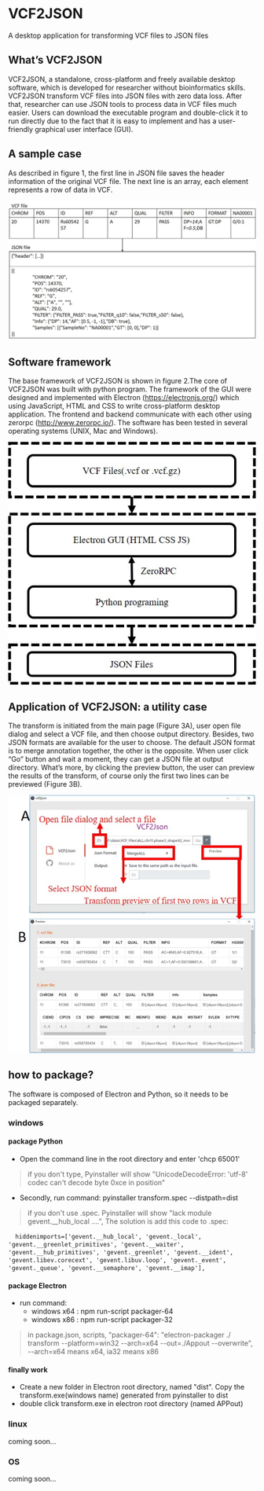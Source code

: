 # VCF2JSON
A desktop application for transforming VCF files to JSON files

## What’s VCF2JSON
VCF2JSON, a standalone, cross-platform and freely available desktop software, which is developed for researcher without bioinformatics skills. VCF2JSON transform VCF files into JSON files with zero data loss. After that, researcher can use JSON tools to process data in VCF files much easier. Users can download the executable program and double-click it to run directly due to the fact that it is easy to implement and has a user-friendly graphical user interface (GUI).

## A sample case 
As described in figure 1, the first line in JSON file saves the header information of the original VCF file. The next line is an array, each element represents a row of data in VCF.

![](https://github.com/Priest-zhi/vcf2json/raw/master/doc/figure1.jpg)

## Software framework
The base framework of VCF2JSON is shown in figure 2.The core of VCF2JSON was built with python program. The framework of the GUI were designed and implemented with Electron (https://electronjs.org/) which using JavaScript, HTML and CSS to write cross-platform desktop application. The frontend and backend communicate with each other using zerorpc (http://www.zerorpc.io/). The software has been tested in several operating systems (UNIX, Mac and Windows).

![](https://github.com/Priest-zhi/vcf2json/raw/master/doc/figure2.jpg)

## Application of VCF2JSON: a utility case
The transform is initiated from the main page (Figure 3A), user open file dialog and select a VCF file, and then choose output directory. Besides, two JSON formats are available for the user to choose. The default JSON format is to merge annotation together, the other is the opposite. When user click “Go” button and wait a moment, they can get a JSON file at output directory. What’s more, by clicking the preview button, the user can preview the results of the transform, of course only the first two lines can be previewed (Figure 3B).

![](https://github.com/Priest-zhi/vcf2json/raw/master/doc/figure3.jpg)

## how to package?
The software is composed of Electron and Python, so it needs to be packaged separately.

### windows
#### package Python

* Open the command line in the root directory and enter 'chcp 65001' 
> if you don't type, Pyinstaller will show "UnicodeDecodeError: 'utf-8' codec can't decode byte 0xce in position"

* Secondly, run command: pyinstaller transform.spec --distpath=dist 
> if you don't use .spec. Pyinstaller will show "lack module gevent.__hub_local ....", The solution is add this code to .spec:
```
  hiddenimports=['gevent.__hub_local', 'gevent._local', 'gevent.__greenlet_primitives', 'gevent.__waiter', 'gevent.__hub_primitives', 'gevent._greenlet', 'gevent.__ident', 'gevent.libev.corecext', 'gevent.libuv.loop', 'gevent._event', 'gevent._queue', 'gevent.__semaphore', 'gevent.__imap'],
```

  
#### package Electron

* run command: 
  * windows x64 : npm run-script packager-64
  * windows x86 : npm run-script packager-32
> in package.json, scripts, 
"packager-64": "electron-packager ./ transform --platform=win32  --arch=x64  --out=./Appout --overwrite",
   --arch=x64 means x64, ia32 means x86

#### finally work
* Create a new folder in Electron root directory, named "dist". Copy the transform.exe(windows name) generated from pyinstaller to dist
* double click transform.exe in electron root directory (named APPout)

### linux
coming soon...
### OS
coming soon...
